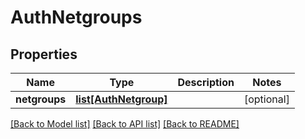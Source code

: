 # AuthNetgroups

## Properties
Name | Type | Description | Notes
------------ | ------------- | ------------- | -------------
**netgroups** | [**list[AuthNetgroup]**](AuthNetgroup.md) |  | [optional] 

[[Back to Model list]](../README.md#documentation-for-models) [[Back to API list]](../README.md#documentation-for-api-endpoints) [[Back to README]](../README.md)


